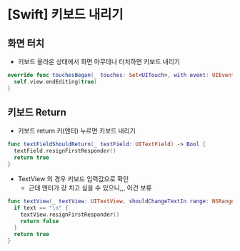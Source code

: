 # [Swift] 키보드 내리기

## 화면 터치

- 키보드 올라온 상태에서 화면 아무데나 터치하면 키보드 내리기

```swift
override func touchesBegan(_ touches: Set<UITouch>, with event: UIEvent?) {
  self.view.endEditing(true)
}
```

## 키보드 Return 

-  키보드 return 키(엔터) 누르면 키보드 내리기

```swift
func textFieldShouldReturn(_ textField: UITextField) -> Bool {
  textField.resignFirstResponder()
  return true
}
```

- TextView 의 경우 키보드 입력값으로 확인
  - 근데 엔터가 걍 치고 싶을 수 있으니,,, 이건 보류

```swift
func textView(_ textView: UITextView, shouldChangeTextIn range: NSRange, replacementText text: String) -> Bool {
  if text == "\n" {
    textView.resignFirstResponder()
    return false
  }
  return true
}
```

